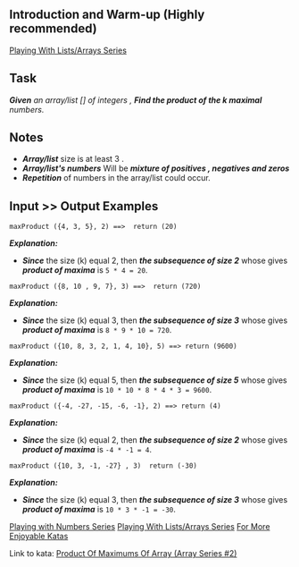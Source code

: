 ## Introduction and Warm-up (Highly recommended)

[Playing With Lists/Arrays Series](https://www.codewars.com/collections/playing-with-lists-slash-arrays)

## Task

***Given*** *an array/list [] of integers ,* ***Find the product of the k maximal*** *numbers.*

## Notes

- ***Array/list*** size is at least 3 .
- ***Array/list's numbers*** Will be ***mixture of positives , negatives and zeros***
- ***Repetition*** of numbers in the array/list could occur.

## Input >> Output Examples

```
maxProduct ({4, 3, 5}, 2) ==>  return (20)
```

***Explanation:***
- ***Since*** the size (k) equal 2, then ***the subsequence of size 2*** whose gives ***product of maxima*** is `5 * 4 = 20`.

```
maxProduct ({8, 10 , 9, 7}, 3) ==>  return (720)
```

***Explanation:***
- ***Since*** the size (k) equal 3, then ***the subsequence of size 3*** whose gives ***product of maxima*** is `8 * 9 * 10 = 720`.

```
maxProduct ({10, 8, 3, 2, 1, 4, 10}, 5) ==> return (9600)
```

***Explanation:***
- ***Since*** the size (k) equal 5, then ***the subsequence of size 5*** whose gives ***product of maxima*** is `10 * 10 * 8 * 4 * 3 = 9600`.

```
maxProduct ({-4, -27, -15, -6, -1}, 2) ==> return (4)
```

***Explanation:***
- ***Since*** the size (k) equal 2, then ***the subsequence of size 2*** whose gives ***product of maxima*** is `-4 * -1 = 4`.

```
maxProduct ({10, 3, -1, -27} , 3)  return (-30)
```

***Explanation:***
- ***Since*** the size (k) equal 3, then ***the subsequence of size 3*** whose gives ***product of maxima*** is `10 * 3 * -1 = -30`.

[Playing with Numbers Series](https://www.codewars.com/collections/playing-with-numbers)
[Playing With Lists/Arrays Series](https://www.codewars.com/collections/playing-with-lists-slash-arrays)
[For More Enjoyable Katas](http://www.codewars.com/users/MrZizoScream/authored)

Link to kata: [Product Of Maximums Of Array (Array Series #2)](https://www.codewars.com/kata/5a63948acadebff56f000018)